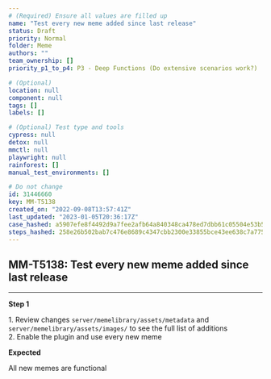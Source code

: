 ```yaml
---
# (Required) Ensure all values are filled up
name: "Test every new meme added since last release"
status: Draft
priority: Normal
folder: Meme
authors: ""
team_ownership: []
priority_p1_to_p4: P3 - Deep Functions (Do extensive scenarios work?)

# (Optional)
location: null
component: null
tags: []
labels: []

# (Optional) Test type and tools
cypress: null
detox: null
mmctl: null
playwright: null
rainforest: []
manual_test_environments: []

# Do not change
id: 31446660
key: MM-T5138
created_on: "2022-09-08T13:57:41Z"
last_updated: "2023-01-05T20:36:17Z"
case_hashed: a5907efe8f4492d9a7fee2afb64a840348ca478ed7dbb61c05504e53b5b122ed7ba4bb3929c1c41ed227a3be90a2baff
steps_hashed: 258e26b502bab7c476e8689c4347cbb2300e33855bce43ee638c7a77555d25b0bcdd6bb033ea6bcbf4e3564fc9d90736
---
```


<!-- (Auto-generated) Based on frontmatter's "key" and "name" -->

## MM-T5138: Test every new meme added since last release

---

**Step 1**

1\. Review changes `server/memelibrary/assets/metadata` and `server/memelibrary/assets/images/` to see the full list of additions\
2\. Enable the plugin and use every new meme

**Expected**

All new memes are functional
